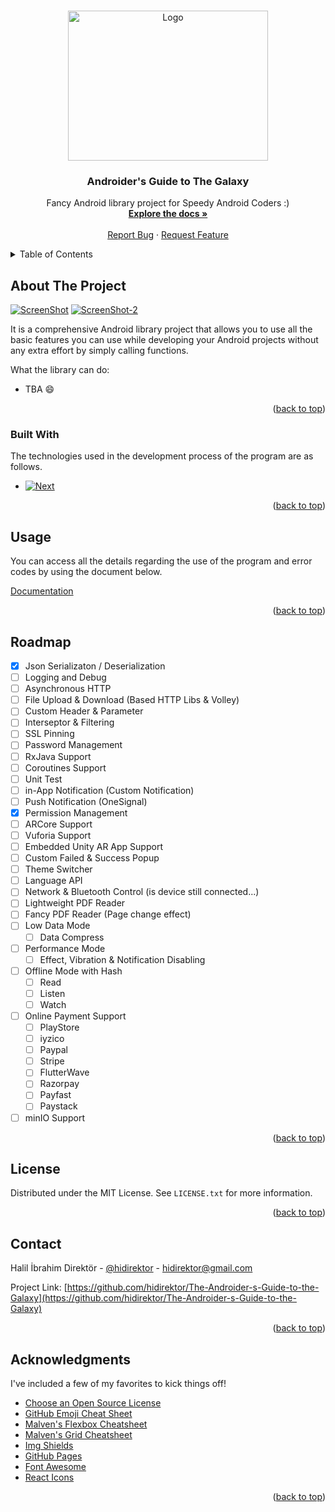 <a name="readme-top"></a>

<br />
<div align="center">
  <a href="https://github.com/hidirektor/The-Androider-s-Guide-to-the-Galaxy">
    <img src="https://github.com/hidirektor/The-Androider-s-Guide-to-the-Galaxy/blob/main/readme/projectIcon.png" alt="Logo" width="320" height="240">
  </a>

<h3 align="center">Androider's Guide to The Galaxy</h3>

  <p align="center">
    Fancy Android library project for Speedy Android Coders :)
    <br />
    <a href="https://github.com/hidirektor/The-Androider-s-Guide-to-the-Galaxy/wiki"><strong>Explore the docs »</strong></a>
    <br />
    <br />
    <a href="https://github.com/hidirektor/The-Androider-s-Guide-to-the-Galaxy/issues">Report Bug</a>
    ·
    <a href="https://github.com/hidirektor/The-Androider-s-Guide-to-the-Galaxy/issues">Request Feature</a>
  </p>
</div>



<!-- TABLE OF CONTENTS -->
<details>
  <summary>Table of Contents</summary>
  <ol>
    <li>
      <a href="#about-the-project">About The Project</a>
      <ul>
        <li><a href="#built-with">Built With</a></li>
      </ul>
    </li>
    <li><a href="#usage">Usage</a></li>
    <li><a href="#roadmap">Roadmap</a></li>
    <li><a href="#license">License</a></li>
    <li><a href="#contact">Contact</a></li>
    <li><a href="#acknowledgments">Acknowledgments</a></li>
  </ol>
</details>



<!-- ABOUT THE PROJECT -->
## About The Project

[![ScreenShot][product-screenshot]](https://ondergrup.com)
[![ScreenShot-2][product-screenshot2]](https://ondergrup.com)

It is a comprehensive Android library project that allows you to use all the basic features you can use while developing your Android projects without any extra effort by simply calling functions.

What the library can do:
* TBA :smile:

<p align="right">(<a href="#readme-top">back to top</a>)</p>



### Built With

The technologies used in the development process of the program are as follows.

* [![Next][Next.js]][Next-url]

<p align="right">(<a href="#readme-top">back to top</a>)</p>


<!-- USAGE EXAMPLES -->
## Usage

You can access all the details regarding the use of the program and error codes by using the document below.

[Documentation](https://github.com/hidirektor/The-Androider-s-Guide-to-the-Galaxy/wiki)

<p align="right">(<a href="#readme-top">back to top</a>)</p>



<!-- ROADMAP -->
## Roadmap

- [X] Json Serializaton / Deserialization
- [ ] Logging and Debug
- [ ] Asynchronous HTTP
- [ ] File Upload & Download (Based HTTP Libs & Volley)
- [ ] Custom Header & Parameter
- [ ] Interseptor & Filtering
- [ ] SSL Pinning
- [ ] Password Management
- [ ] RxJava Support
- [ ] Coroutines Support
- [ ] Unit Test
- [ ] in-App Notification (Custom Notification)
- [ ] Push Notification (OneSignal)
- [X] Permission Management
- [ ] ARCore Support
- [ ] Vuforia Support
- [ ] Embedded Unity AR App Support
- [ ] Custom Failed & Success Popup
- [ ] Theme Switcher
- [ ] Language API
- [ ] Network & Bluetooth Control (is device still connected...)
- [ ] Lightweight PDF Reader
- [ ] Fancy PDF Reader (Page change effect)
- [ ] Low Data Mode
    - [ ] Data Compress
- [ ] Performance Mode
  - [ ] Effect, Vibration & Notification Disabling
- [ ] Offline Mode with Hash
  - [ ] Read
  - [ ] Listen
  - [ ] Watch
- [ ] Online Payment Support
  - [ ] PlayStore
  - [ ] iyzico
  - [ ] Paypal
  - [ ] Stripe
  - [ ] FlutterWave
  - [ ] Razorpay
  - [ ] Payfast
  - [ ] Paystack
- [ ] minIO Support

<p align="right">(<a href="#readme-top">back to top</a>)</p>


<!-- LICENSE -->
## License

Distributed under the MIT License. See `LICENSE.txt` for more information.

<p align="right">(<a href="#readme-top">back to top</a>)</p>



<!-- CONTACT -->
## Contact

Halil İbrahim Direktör - [@hidirektor](https://instagram.com/hidirektor) - hidirektor@gmail.com

Project Link: [https://github.com/hidirektor/The-Androider-s-Guide-to-the-Galaxy](https://github.com/hidirektor/The-Androider-s-Guide-to-the-Galaxy)

<p align="right">(<a href="#readme-top">back to top</a>)</p>



<!-- ACKNOWLEDGMENTS -->
## Acknowledgments

I've included a few of my favorites to kick things off!

* [Choose an Open Source License](https://choosealicense.com)
* [GitHub Emoji Cheat Sheet](https://www.webpagefx.com/tools/emoji-cheat-sheet)
* [Malven's Flexbox Cheatsheet](https://flexbox.malven.co/)
* [Malven's Grid Cheatsheet](https://grid.malven.co/)
* [Img Shields](https://shields.io)
* [GitHub Pages](https://pages.github.com)
* [Font Awesome](https://fontawesome.com)
* [React Icons](https://react-icons.github.io/react-icons/search)

<p align="right">(<a href="#readme-top">back to top</a>)</p>



<!-- MARKDOWN LINKS & IMAGES -->
<!-- https://www.markdownguide.org/basic-syntax/#reference-style-links -->
[contributors-shield]: https://img.shields.io/github/contributors/othneildrew/Best-README-Template.svg?style=for-the-badge
[contributors-url]: https://github.com/hidirektor/OnderGrup-Hydraulic-Tool/graphs/contributors
[forks-shield]: https://img.shields.io/github/forks/othneildrew/Best-README-Template.svg?style=for-the-badge
[forks-url]: https://github.com/hidirektor/OnderGrup-Hydraulic-Tool/network/members
[stars-shield]: https://img.shields.io/github/stars/othneildrew/Best-README-Template.svg?style=for-the-badge
[stars-url]: https://github.com/hidirektor/OnderGrup-Hydraulic-Tool/stargazers
[issues-shield]: https://img.shields.io/github/issues/othneildrew/Best-README-Template.svg?style=for-the-badge
[issues-url]: https://github.com/hidirektor/OnderGrup-Hydraulic-Tool/issues
[license-shield]: https://img.shields.io/github/license/othneildrew/Best-README-Template.svg?style=for-the-badge
[license-url]: https://github.com/hidirektor/OnderGrup-Hydraulic-Tool/blob/master/LICENSE.txt
[linkedin-shield]: https://img.shields.io/badge/-LinkedIn-black.svg?style=for-the-badge&logo=linkedin&colorB=555
[linkedin-url]: https://www.linkedin.com/in/hidirektor/
[product-screenshot]: readme/ss-1.png
[product-screenshot2]: readme/ss-2.png
[Next.js]: https://img.shields.io/badge/java-000000?style=for-the-badge&logo=java&logoColor=white
[Next-url]: https://www.java.com/tr/
[React.js]: https://img.shields.io/badge/javafx-20232A?style=for-the-badge&logo=javafx&logoColor=61DAFB
[React-url]: https://openjfx.io/
[Vue.js]: https://img.shields.io/badge/node.js-35495E?style=for-the-badge&logo=nodedotjs&logoColor=4FC08D
[Vue-url]: https://nodejs.org/en
[Angular.io]: https://img.shields.io/badge/mongodb-DD0031?style=for-the-badge&logo=mongodb&logoColor=white
[Angular-url]: https://www.mongodb.com/
[Svelte.dev]: https://img.shields.io/badge/Svelte-4A4A55?style=for-the-badge&logo=svelte&logoColor=FF3E00
[Svelte-url]: https://svelte.dev/
[Laravel.com]: https://img.shields.io/badge/Laravel-FF2D20?style=for-the-badge&logo=laravel&logoColor=white
[Laravel-url]: https://laravel.com
[Bootstrap.com]: https://img.shields.io/badge/Bootstrap-563D7C?style=for-the-badge&logo=bootstrap&logoColor=white
[Bootstrap-url]: https://getbootstrap.com
[JQuery.com]: https://img.shields.io/badge/jQuery-0769AD?style=for-the-badge&logo=jquery&logoColor=white
[JQuery-url]: https://jquery.com 
